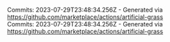 Commits: 2023-07-29T23:48:34.256Z - Generated via https://github.com/marketplace/actions/artificial-grass
<br>
Commits: 2023-07-29T23:48:34.256Z - Generated via https://github.com/marketplace/actions/artificial-grass
<br>
